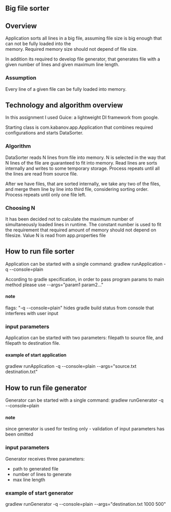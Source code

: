 ## Big file sorter

## Overview
Application sorts all lines in a big file, assuming file size is big enough that can not be fully loaded into the  
memory. Required memory size should not depend of file size. 

In addition its required to develop file generator, that generates file with a given number of lines and given
maximum line length.

### Assumption
Every line of a given file can be fully loaded into memory.
                                                                                                  

## Technology and algorithm overview 
In this assignment I used Guice: a lightweight DI framework from google. 

Starting class is com.kabanov.app.Application that combines required configurations and starts 
DataSorter.
### Algorithm
DataSorter reads N lines from file into memory. N is selected in the way that N lines of the file 
are guaranteed to fit into memory. Read lines are sorts internally and writes to some temporary storage. 
Process repeats until all the lines are read from source file.

After we have files, that are sorted internally, we take any two of the files, and merge them line by line 
into third file, considering sorting order. 
Process repeats until only one file left. 

### Choosing N
It has been decided not to calculate the maximum number of simultaneously loaded lines in runtime.
The constant number is used to fit the requirement that required amount of memory
should not depend on filesize. 
Value N is read from app.properties file
 
## How to run file sorter
Application can be started with a single command: gradlew runApplication -q --console=plain

According to gradle specification, in order to pass program params to main method please use --args="param1 param2..."

#### note
flags: "-q --console=plain" hides gradle build status from console that interferes with user input

### input parameters
Application can be started with two parameters: filepath to source file, and filepath to destination file. 

#### example of start application
gradlew runApplication -q --console=plain --args="source.txt destination.txt"

## How to run file generator
Generator can be started with a single command: gradlew runGenerator -q --console=plain

#### note
since generator is used for testing only - validation of input parameters has been omitted

### input parameters 
Generator receives three parameters:
 - path to generated file
 - number of lines to generate
 - max line length  

### example of start generator
gradlew runGenerator -q --console=plain --args="destination.txt 1000 500"

